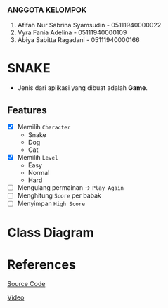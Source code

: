 ### ANGGOTA KELOMPOK
1. Afifah Nur Sabrina Syamsudin - 05111940000022
2. Vyra Fania Adelina - 05111940000109
3. Abiya Sabitta Ragadani - 05111940000166

# SNAKE
- Jenis dari aplikasi yang dibuat adalah **Game**.

## Features
-[x] Memilih `Character`
  - Snake
  - Dog
  - Cat
-[x] Memilih `Level`
  - Easy
  - Normal
  - Hard
-[ ] Mengulang permainan -> `Play Again`
-[ ] Menghitung `Score` per babak
-[ ] Menyimpan `High Score`

# Class Diagram


# References
[Source Code](http://zetcode.com/javagames/snake/)

[Video](https://www.youtube.com/watch?v=bI6e6qjJ8JQ)

